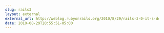 ```yaml
---
slug: rails3
layout: external
external_url: http://weblog.rubyonrails.org/2010/8/29/rails-3-0-it-s-done?utm_source=feedburner&utm_medium=feed&utm_campaign=Feed%3A+RidingRails+%28Riding+Rails%29
date: 2010-08-29T20:55:51-05:00
---
```

